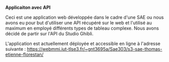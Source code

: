 **Applicaiton avec API**

Ceci est une application web développée dans le cadre d'une SAE ou nous avons eu pour but d'utiliser une API récupéré sur le web et l'utilisé au maximum en employé différents types de tableau complexe. Nous avons décidé de partir sur l'API du Studio Ghibli.

L'application est actuellement déployée et accessible en ligne à l'adresse suivante : https://webmmi.iut-tlse3.fr/~gnt3695a/Sae303/s3-sae-thomas-etienne-florestan/
